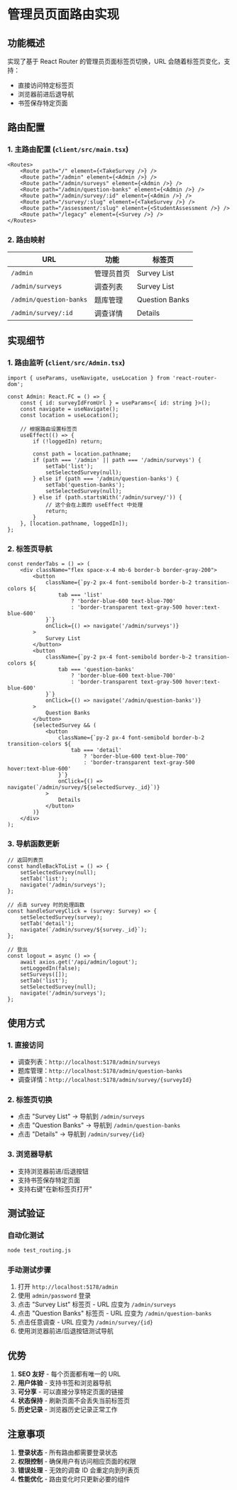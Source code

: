 # 管理员页面路由实现

## 功能概述

实现了基于 React Router 的管理员页面标签页切换，URL 会随着标签页变化，支持：

- 直接访问特定标签页
- 浏览器前进后退导航
- 书签保存特定页面

## 路由配置

### 1. 主路由配置 (`client/src/main.tsx`)

```tsx
<Routes>
	<Route path="/" element={<TakeSurvey />} />
	<Route path="/admin" element={<Admin />} />
	<Route path="/admin/surveys" element={<Admin />} />
	<Route path="/admin/question-banks" element={<Admin />} />
	<Route path="/admin/survey/:id" element={<Admin />} />
	<Route path="/survey/:slug" element={<TakeSurvey />} />
	<Route path="/assessment/:slug" element={<StudentAssessment />} />
	<Route path="/legacy" element={<Survey />} />
</Routes>
```

### 2. 路由映射

| URL                     | 功能       | 标签页         |
| ----------------------- | ---------- | -------------- |
| `/admin`                | 管理员首页 | Survey List    |
| `/admin/surveys`        | 调查列表   | Survey List    |
| `/admin/question-banks` | 题库管理   | Question Banks |
| `/admin/survey/:id`     | 调查详情   | Details        |

## 实现细节

### 1. 路由监听 (`client/src/Admin.tsx`)

```tsx
import { useParams, useNavigate, useLocation } from 'react-router-dom';

const Admin: React.FC = () => {
	const { id: surveyIdFromUrl } = useParams<{ id: string }>();
	const navigate = useNavigate();
	const location = useLocation();

	// 根据路由设置标签页
	useEffect(() => {
		if (!loggedIn) return;

		const path = location.pathname;
		if (path === '/admin' || path === '/admin/surveys') {
			setTab('list');
			setSelectedSurvey(null);
		} else if (path === '/admin/question-banks') {
			setTab('question-banks');
			setSelectedSurvey(null);
		} else if (path.startsWith('/admin/survey/')) {
			// 这个会在上面的 useEffect 中处理
			return;
		}
	}, [location.pathname, loggedIn]);
};
```

### 2. 标签页导航

```tsx
const renderTabs = () => (
	<div className="flex space-x-4 mb-6 border-b border-gray-200">
		<button
			className={`py-2 px-4 font-semibold border-b-2 transition-colors ${
				tab === 'list'
					? 'border-blue-600 text-blue-700'
					: 'border-transparent text-gray-500 hover:text-blue-600'
			}`}
			onClick={() => navigate('/admin/surveys')}
		>
			Survey List
		</button>
		<button
			className={`py-2 px-4 font-semibold border-b-2 transition-colors ${
				tab === 'question-banks'
					? 'border-blue-600 text-blue-700'
					: 'border-transparent text-gray-500 hover:text-blue-600'
			}`}
			onClick={() => navigate('/admin/question-banks')}
		>
			Question Banks
		</button>
		{selectedSurvey && (
			<button
				className={`py-2 px-4 font-semibold border-b-2 transition-colors ${
					tab === 'detail'
						? 'border-blue-600 text-blue-700'
						: 'border-transparent text-gray-500 hover:text-blue-600'
				}`}
				onClick={() => navigate(`/admin/survey/${selectedSurvey._id}`)}
			>
				Details
			</button>
		)}
	</div>
);
```

### 3. 导航函数更新

```tsx
// 返回列表页
const handleBackToList = () => {
	setSelectedSurvey(null);
	setTab('list');
	navigate('/admin/surveys');
};

// 点击 survey 时的处理函数
const handleSurveyClick = (survey: Survey) => {
	setSelectedSurvey(survey);
	setTab('detail');
	navigate(`/admin/survey/${survey._id}`);
};

// 登出
const logout = async () => {
	await axios.get('/api/admin/logout');
	setLoggedIn(false);
	setSurveys([]);
	setTab('list');
	setSelectedSurvey(null);
	navigate('/admin/surveys');
};
```

## 使用方式

### 1. 直接访问

- 调查列表：`http://localhost:5178/admin/surveys`
- 题库管理：`http://localhost:5178/admin/question-banks`
- 调查详情：`http://localhost:5178/admin/survey/{surveyId}`

### 2. 标签页切换

- 点击 "Survey List" → 导航到 `/admin/surveys`
- 点击 "Question Banks" → 导航到 `/admin/question-banks`
- 点击 "Details" → 导航到 `/admin/survey/{id}`

### 3. 浏览器导航

- 支持浏览器前进/后退按钮
- 支持书签保存特定页面
- 支持右键"在新标签页打开"

## 测试验证

### 自动化测试

```bash
node test_routing.js
```

### 手动测试步骤

1. 打开 `http://localhost:5178/admin`
2. 使用 `admin/password` 登录
3. 点击 "Survey List" 标签页 - URL 应变为 `/admin/surveys`
4. 点击 "Question Banks" 标签页 - URL 应变为 `/admin/question-banks`
5. 点击任意调查 - URL 应变为 `/admin/survey/{id}`
6. 使用浏览器前进/后退按钮测试导航

## 优势

1. **SEO 友好** - 每个页面都有唯一的 URL
2. **用户体验** - 支持书签和浏览器导航
3. **可分享** - 可以直接分享特定页面的链接
4. **状态保持** - 刷新页面不会丢失当前标签页
5. **历史记录** - 浏览器历史记录正常工作

## 注意事项

1. **登录状态** - 所有路由都需要登录状态
2. **权限控制** - 确保用户有访问相应页面的权限
3. **错误处理** - 无效的调查 ID 会重定向到列表页
4. **性能优化** - 路由变化时只更新必要的组件
